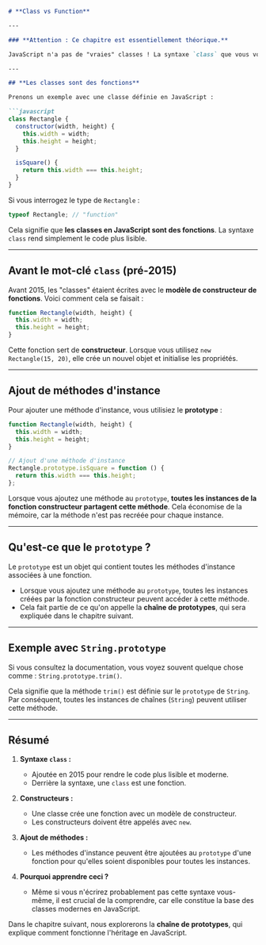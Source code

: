 ```markdown
# **Class vs Function**

---

### **Attention : Ce chapitre est essentiellement théorique.**

JavaScript n'a pas de "vraies" classes ! La syntaxe `class` que vous voyez est du **sucre syntaxique**, un terme utilisé pour décrire une syntaxe qui rend le code plus lisible et élégant.

---

## **Les classes sont des fonctions**

Prenons un exemple avec une classe définie en JavaScript :

```javascript
class Rectangle {
  constructor(width, height) {
    this.width = width;
    this.height = height;
  }

  isSquare() {
    return this.width === this.height;
  }
}
```

Si vous interrogez le type de `Rectangle` :

```javascript
typeof Rectangle; // "function"
```

Cela signifie que **les classes en JavaScript sont des fonctions**. La syntaxe `class` rend simplement le code plus lisible.

---

## **Avant le mot-clé `class` (pré-2015)**

Avant 2015, les "classes" étaient écrites avec le **modèle de constructeur de fonctions**. Voici comment cela se faisait :

```javascript
function Rectangle(width, height) {
  this.width = width;
  this.height = height;
}
```

Cette fonction sert de **constructeur**. Lorsque vous utilisez `new Rectangle(15, 20)`, elle crée un nouvel objet et initialise les propriétés.

---

## **Ajout de méthodes d'instance**

Pour ajouter une méthode d'instance, vous utilisiez le **prototype** :

```javascript
function Rectangle(width, height) {
  this.width = width;
  this.height = height;
}

// Ajout d'une méthode d'instance
Rectangle.prototype.isSquare = function () {
  return this.width === this.height;
};
```

Lorsque vous ajoutez une méthode au `prototype`, **toutes les instances de la fonction constructeur partagent cette méthode**. Cela économise de la mémoire, car la méthode n'est pas recréée pour chaque instance.

---

## **Qu'est-ce que le `prototype` ?**

Le `prototype` est un objet qui contient toutes les méthodes d'instance associées à une fonction. 

- Lorsque vous ajoutez une méthode au `prototype`, toutes les instances créées par la fonction constructeur peuvent accéder à cette méthode.
- Cela fait partie de ce qu'on appelle la **chaîne de prototypes**, qui sera expliquée dans le chapitre suivant.

---

## **Exemple avec `String.prototype`**

Si vous consultez la documentation, vous voyez souvent quelque chose comme : `String.prototype.trim()`.

Cela signifie que la méthode `trim()` est définie sur le `prototype` de `String`. Par conséquent, toutes les instances de chaînes (`String`) peuvent utiliser cette méthode.

---

## **Résumé**

1. **Syntaxe `class` :**
   - Ajoutée en 2015 pour rendre le code plus lisible et moderne.
   - Derrière la syntaxe, une `class` est une fonction.

2. **Constructeurs :**
   - Une classe crée une fonction avec un modèle de constructeur.
   - Les constructeurs doivent être appelés avec `new`.

3. **Ajout de méthodes :**
   - Les méthodes d'instance peuvent être ajoutées au `prototype` d'une fonction pour qu'elles soient disponibles pour toutes les instances.

4. **Pourquoi apprendre ceci ?**
   - Même si vous n'écrirez probablement pas cette syntaxe vous-même, il est crucial de la comprendre, car elle constitue la base des classes modernes en JavaScript.

Dans le chapitre suivant, nous explorerons la **chaîne de prototypes**, qui explique comment fonctionne l'héritage en JavaScript.
```